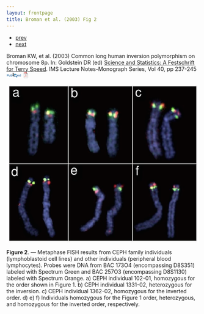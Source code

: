 ```yaml
---
layout: frontpage
title: Broman et al. (2003) Fig 2
---
```


<div class="navbar">
  <div class="navbar-inner">
      <ul class="nav">
          <li><a href="inversion_fig1.html">prev</a></li>
          <li><a href="preCCprob_tabS13.html">next</a></li>
      </ul>
  </div>
</div>

Broman KW, et al. (2003)
Common long human inversion polymorphism on chromosome 8p.  In:
Goldstein DR (ed) [Science and Statistics: A Festschrift for Terry
Speed](http://www.imstat.org/publications/lecnotes.htm).  IMS Lecture Notes-Monograph Series, Vol 40, pp 237-245
[![Abstract](../icons16/pubmed-icon.png)](http://www.biostat.wisc.edu/~kbroman/publications/inver_abstract.html)
[![pdf (139k)](../icons16/pdf-icon.png)](http://www.biostat.wisc.edu/~kbroman/publications/inversion.pdf)

![Broman et al. (2003) Fig 2](../../assets/bigpublpics/inversion_fig2_lg.png)

**Figure 2**. &mdash; Metaphase FISH results from CEPH family individuals
(lymphoblastoid cell lines) and other individuals (peripheral blood
lymphocytes). Probes were DNA from BAC 173O4 (encompassing D8S351)
labeled with Spectrum Green and BAC 257O3 (encompassing D8S1130)
labeled with Spectrum Orange. a) CEPH individual 102-01, homozygous
for the order shown in Figure 1. b) CEPH individual 1331-02,
heterozygous for the inversion.  c) CEPH individual 1362-02,
homozygous for the inverted order. d) e) f) Individuals homozygous
for the Figure 1 order, heterozygous, and homozygous for the
inverted order, respectively.

